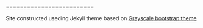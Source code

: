 
=========================

Site constructed useding Jekyll theme based on [Grayscale bootstrap theme ](http://ironsummitmedia.github.io/startbootstrap-grayscale/)

